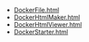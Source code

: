 * [DockerFile.html](DockerFile.html)
* [DockerHtmlMaker.html](DockerHtmlMaker.html)
* [DockerHtmlViewer.html](DockerHtmlViewer.html)
* [DockerStarter.html](DockerStarter.html)